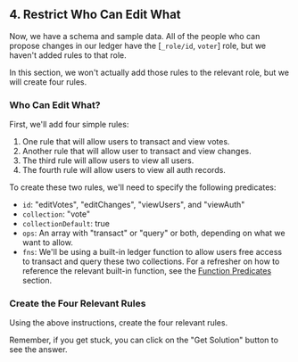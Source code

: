 ## 4. Restrict Who Can Edit What

Now, we have a schema and sample data. All of the people who can propose changes in our ledger have the [`_role/id`, `voter`] role, but we haven't added rules to that role. 

In this section, we won't actually add those rules to the relevant role, but we will create four rules. 

### Who Can Edit What?

First, we'll add four simple rules:

1. One rule that will allow users to transact and view votes. 
2. Another rule that will allow user to transact and view changes. 
3. The third rule will allow users to view all users.
4. The fourth rule will allow users to view all auth records. 


To create these two rules, we'll need to specify the following predicates:

- `id`: "editVotes", "editChanges", "viewUsers", and "viewAuth"
- `collection`: "vote"
- `collectionDefault`: true
- `ops`: An array with "transact" or "query" or both, depending on what we want to allow. 
- `fns`: We'll be using a built-in ledger function to allow users free access to transact and query these two collections. For a refresher on how to reference the relevant built-in function, see the <a href="/docs/smart-functions/smart-functions#function-predicates" target="_blank">Function Predicates</a> section.

<div class="challenge">
<h3>Create the Four Relevant Rules</h3>

<p>Using the above instructions, create the four relevant rules.</p>
<p>Remember, if you get stuck, you can click on the "Get Solution" button to see the answer.</p>
</div>